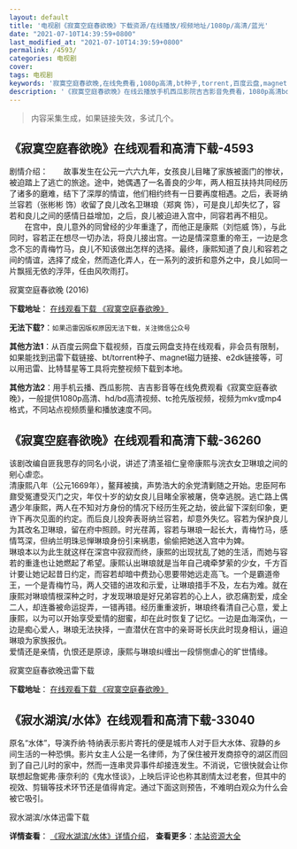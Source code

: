 ```yaml
---
layout: default
title: '电视剧《寂寞空庭春欲晚》下载资源/在线播放/视频地址/1080p/高清/蓝光'
date: "2021-07-10T14:39:59+0800"
last_modified_at: "2021-07-10T14:39:59+0800"
permalink: /4593/
categories: 电视剧
cover:
tags: 电视剧
keywords: '寂寞空庭春欲晚,在线免费看,1080p高清,bt种子,torrent,百度云盘,magnet,磁力链,迅雷下载资源'
description: '《寂寞空庭春欲晚》在线云播放手机西瓜影院吉吉影音免费看，1080p高清bd/hd未删减完整版和tc抢先枪版，mkv/mp4格式，附带bt/torrent种子、magnet/磁力链、百度云盘、网盘资源迅雷下载链接'
---
```


>内容采集生成，如果链接失效，多试几个。


## 《寂寞空庭春欲晚》在线观看和高清下载-4593

剧情介绍：　　故事发生在公元一六六九年，女孩良儿目睹了家族被面门的惨状，被迫踏上了逃亡的旅途。途中，她偶遇了一名善良的少年，两人相互扶持共同经历了诸多的磨难，结下了深厚的情谊，他们相约终有一日要再度相遇。之后，表哥纳兰容若（张彬彬 饰）收留了良儿改名卫琳琅（郑爽 饰），可是良儿却失忆了，容若和良儿之间的感情日益增加，之后，良儿被迫进入宫中，同容若再不相见。  　　在宫中，良儿意外的同曾经的少年重逢了，而他正是康熙（刘恺威 饰），与此同时，容若正在想尽一切办法，将良儿接出宫。一边是情深意重的帝王，一边是念念不忘的青梅竹马，良儿不知该做出怎样的选择。最终，康熙知道了良儿和容若之间的情谊，选择了成全，然而造化弄人，在一系列的波折和意外之中，良儿如同一片飘摇无依的浮萍，任由风吹雨打。


寂寞空庭春欲晚 (2016)

**下载地址**： [在线观看下载 《寂寞空庭春欲晚》](https://www.btbtdy.me/btdy/dy2664.html) 


**无法下载?**：`如果迅雷因版权原因无法下载，关注微信公众号 `

**其他方法1**：从百度云网盘下载视频，百度云网盘支持在线观看，非会员有限制，如果能找到迅雷下载链接、bt/torrent种子、magnet磁力链接、e2dk链接等，可以用迅雷、比特彗星等工具将完整视频下载到本地。

**其他方法2**：用手机云播、西瓜影院、吉吉影音等在线免费观看《寂寞空庭春欲晚》，一般提供1080p高清、hd/bd高清视频、tc抢先版视频，视频为mkv或mp4格式，不同站点视频质量和播放速度不同。


## 《寂寞空庭春欲晚》在线观看和高清下载-36260

该剧改编自匪我思存的同名小说，讲述了清圣祖仁皇帝康熙与浣衣女卫琳琅之间的剜心虐恋。<br />清康熙八年（公元1669年），鳌拜被擒，声势浩大的余党清剿随之开始。忠臣阿布鼐受冤遭受灭门之灾，年仅十岁的幼女良儿目睹全家被屠，侥幸逃脱。逃亡路上偶遇少年康熙，两人在不知对方身份的情况下经历生死之劫，彼此留下深刻印象，更许下再次见面的约定。而后良儿投奔表哥纳兰容若，却意外失忆。容若为保护良儿为其改名卫琳琅，留在府中照顾。时光荏苒，容若与琳琅一起长大，青梅竹马，感情笃深，但纳兰明珠忌惮琳琅身份引来祸患，偷偷把她送入宫中为婢。<br />琳琅本以为此生就这样在深宫中寂寂而终，康熙的出现扰乱了她的生活，而她与容若的重逢也让她燃起了希望。康熙认出琳琅就是当年自己魂牵梦萦的少女，千方百计要让她记起昔日约定，而容若却暗中费劲心思要带她远走高飞。一个是霸道帝王，一个是青梅竹马，两人交错的进攻和示爱，让琳琅措手不及，左右为难。就在康熙对琳琅情根深种之时，才发现琳琅是好兄弟容若的心上人，欲忍痛割爱，成全二人，却连番被命运捉弄，一错再错。经历重重波折，琳琅终看清自己心意，爱上康熙，以为可以开始享受爱情的甜蜜，却在此时恢复了记忆。一边是血海深仇，一边是痴心爱人，琳琅无法抉择，一直潜伏在宫中的亲哥哥长庆此时现身相认，逼迫琳琅为家族报仇。<br />爱情还是亲情，仇恨还是原谅，康熙与琳琅纠缠出一段悱恻虐心的旷世情缘。<!---剧情end--->


寂寞空庭春欲晚迅雷下载

**下载地址**： [在线观看下载 《寂寞空庭春欲晚》](https://www.993dy.com//vod-detail-id-13247.html) 


## 《寂水湖滨/水体》在线观看和高清下载-33040

原名“水体”，导演乔纳&middot;特纳表示影片寄托的便是城市人对于巨大水体、寂静的乡间生活的一种恐惧。影片女主人公是一名律师，为了保住被开发商掠夺的湖区而回到了自己儿时的家中，然而一连串灵异事件却接连发生。不消说，它很快就会让你联想起詹妮弗·康奈利的《鬼水怪谈》，上映后评论也称其剧情太过老套，但其中的视效、剪辑等技术环节还是值得肯定。通过下面这则预告，不难明白观众为什么会被它吸引。


寂水湖滨/水体迅雷下载

**详情查看**： [《寂水湖滨/水体》详情介绍](/movie/33040/)， **查看更多**：[本站资源大全](/movie/t/all/)

